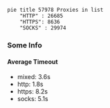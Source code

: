 
```mermaid
pie title 57978 Proxies in list
    "HTTP" : 26685
    "HTTPS": 8636
    "SOCKS" : 29974
```

### Some Info
#### Average Timeout

- mixed: 3.6s
- http: 1.8s
- https: 8.2s
- socks: 5.1s